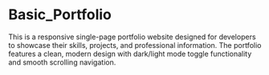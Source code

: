 # Basic_Portfolio
This is a responsive single-page portfolio website designed for developers to showcase their skills, projects, and professional information. The portfolio features a clean, modern design with dark/light mode toggle functionality and smooth scrolling navigation.
